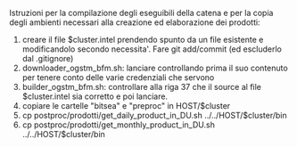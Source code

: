 Istruzioni per la compilazione degli eseguibili della catena e per la copia degli ambienti necessari alla creazione ed elaborazione dei prodotti:

1. creare il file $cluster.intel prendendo spunto da un file esistente e modificandolo secondo necessita'. Fare git add/commit (ed escluderlo dal .gitignore)
2. downloader_ogstm_bfm.sh: lanciare controllando prima il suo contenuto per tenere conto delle varie credenziali che servono
3. builder_ogstm_bfm.sh: controllare alla riga 37 che il source al file $cluster.intel sia corretto e poi lanciare.
4. copiare le cartelle "bitsea" e "preproc" in HOST/$cluster
5. cp postproc/prodotti/get_daily_product_in_DU.sh ../../HOST/$cluster/bin
6. cp postproc/prodotti/get_monthly_product_in_DU.sh ../../HOST/$cluster/bin
